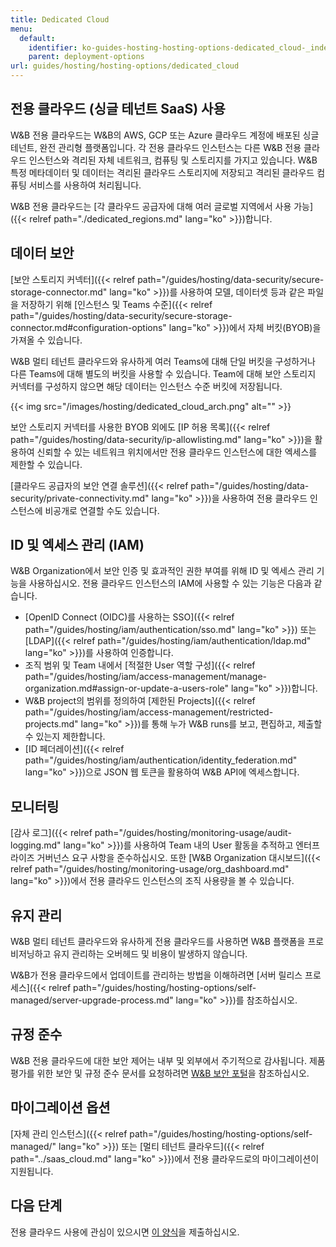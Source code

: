 ```yaml
---
title: Dedicated Cloud
menu:
  default:
    identifier: ko-guides-hosting-hosting-options-dedicated_cloud-_index
    parent: deployment-options
url: guides/hosting/hosting-options/dedicated_cloud
---
```


## 전용 클라우드 (싱글 테넌트 SaaS) 사용

W&B 전용 클라우드는 W&B의 AWS, GCP 또는 Azure 클라우드 계정에 배포된 싱글 테넌트, 완전 관리형 플랫폼입니다. 각 전용 클라우드 인스턴스는 다른 W&B 전용 클라우드 인스턴스와 격리된 자체 네트워크, 컴퓨팅 및 스토리지를 가지고 있습니다. W&B 특정 메타데이터 및 데이터는 격리된 클라우드 스토리지에 저장되고 격리된 클라우드 컴퓨팅 서비스를 사용하여 처리됩니다.

W&B 전용 클라우드는 [각 클라우드 공급자에 대해 여러 글로벌 지역에서 사용 가능]({{< relref path="./dedicated_regions.md" lang="ko" >}})합니다.

## 데이터 보안

[보안 스토리지 커넥터]({{< relref path="/guides/hosting/data-security/secure-storage-connector.md" lang="ko" >}})를 사용하여 모델, 데이터셋 등과 같은 파일을 저장하기 위해 [인스턴스 및 Teams 수준]({{< relref path="/guides/hosting/data-security/secure-storage-connector.md#configuration-options" lang="ko" >}})에서 자체 버킷(BYOB)을 가져올 수 있습니다.

W&B 멀티 테넌트 클라우드와 유사하게 여러 Teams에 대해 단일 버킷을 구성하거나 다른 Teams에 대해 별도의 버킷을 사용할 수 있습니다. Team에 대해 보안 스토리지 커넥터를 구성하지 않으면 해당 데이터는 인스턴스 수준 버킷에 저장됩니다.

{{< img src="/images/hosting/dedicated_cloud_arch.png" alt="" >}}

보안 스토리지 커넥터를 사용한 BYOB 외에도 [IP 허용 목록]({{< relref path="/guides/hosting/data-security/ip-allowlisting.md" lang="ko" >}})을 활용하여 신뢰할 수 있는 네트워크 위치에서만 전용 클라우드 인스턴스에 대한 엑세스를 제한할 수 있습니다.

[클라우드 공급자의 보안 연결 솔루션]({{< relref path="/guides/hosting/data-security/private-connectivity.md" lang="ko" >}})을 사용하여 전용 클라우드 인스턴스에 비공개로 연결할 수도 있습니다.

## ID 및 엑세스 관리 (IAM)

W&B Organization에서 보안 인증 및 효과적인 권한 부여를 위해 ID 및 엑세스 관리 기능을 사용하십시오. 전용 클라우드 인스턴스의 IAM에 사용할 수 있는 기능은 다음과 같습니다.

* [OpenID Connect (OIDC)를 사용하는 SSO]({{< relref path="/guides/hosting/iam/authentication/sso.md" lang="ko" >}}) 또는 [LDAP]({{< relref path="/guides/hosting/iam/authentication/ldap.md" lang="ko" >}})를 사용하여 인증합니다.
* 조직 범위 및 Team 내에서 [적절한 User 역할 구성]({{< relref path="/guides/hosting/iam/access-management/manage-organization.md#assign-or-update-a-users-role" lang="ko" >}})합니다.
* W&B project의 범위를 정의하여 [제한된 Projects]({{< relref path="/guides/hosting/iam/access-management/restricted-projects.md" lang="ko" >}})를 통해 누가 W&B runs를 보고, 편집하고, 제출할 수 있는지 제한합니다.
* [ID 페더레이션]({{< relref path="/guides/hosting/iam/authentication/identity_federation.md" lang="ko" >}})으로 JSON 웹 토큰을 활용하여 W&B API에 엑세스합니다.

## 모니터링

[감사 로그]({{< relref path="/guides/hosting/monitoring-usage/audit-logging.md" lang="ko" >}})를 사용하여 Team 내의 User 활동을 추적하고 엔터프라이즈 거버넌스 요구 사항을 준수하십시오. 또한 [W&B Organization 대시보드]({{< relref path="/guides/hosting/monitoring-usage/org_dashboard.md" lang="ko" >}})에서 전용 클라우드 인스턴스의 조직 사용량을 볼 수 있습니다.

## 유지 관리

W&B 멀티 테넌트 클라우드와 유사하게 전용 클라우드를 사용하면 W&B 플랫폼을 프로비저닝하고 유지 관리하는 오버헤드 및 비용이 발생하지 않습니다.

W&B가 전용 클라우드에서 업데이트를 관리하는 방법을 이해하려면 [서버 릴리스 프로세스]({{< relref path="/guides/hosting/hosting-options/self-managed/server-upgrade-process.md" lang="ko" >}})를 참조하십시오.

## 규정 준수

W&B 전용 클라우드에 대한 보안 제어는 내부 및 외부에서 주기적으로 감사됩니다. 제품 평가를 위한 보안 및 규정 준수 문서를 요청하려면 [W&B 보안 포털](https://security.wandb.ai/)을 참조하십시오.

## 마이그레이션 옵션

[자체 관리 인스턴스]({{< relref path="/guides/hosting/hosting-options/self-managed/" lang="ko" >}}) 또는 [멀티 테넌트 클라우드]({{< relref path="../saas_cloud.md" lang="ko" >}})에서 전용 클라우드로의 마이그레이션이 지원됩니다.

## 다음 단계

전용 클라우드 사용에 관심이 있으시면 [이 양식](https://wandb.ai/site/for-enterprise/dedicated-saas-trial)을 제출하십시오.
